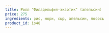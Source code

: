 ```yaml
---
title: Ролл "Филадельфия-экзотик" (апельсин)
price: 275
ingredients: рис, нори, сыр, апельсин, лосось  
product_id: io48
---
```



